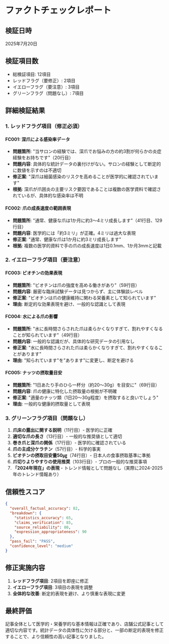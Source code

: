 # ファクトチェックレポート

## 検証日時
2025年7月20日

## 検証項目数
- 総検証項目: 12項目
- レッドフラグ（要修正）: 2項目
- イエローフラグ（要注意）: 3項目
- グリーンフラグ（問題なし）: 7項目

## 詳細検証結果

### 1. レッドフラグ項目（修正必須）

#### FC001: 深爪による感染率データ
- **問題箇所**: "当サロンの経験では、深爪でお悩みの方の約3割が何らかの炎症経験をお持ちです"（20行目）
- **問題内容**: 具体的な統計データの裏付けがない。サロンの経験として断定的に数値を示すのは不適切
- **修正案**: "深爪は細菌感染のリスクを高めることが医学的に確認されています"
- **根拠**: 深爪が爪囲炎の主要リスク要因であることは複数の医学資料で確認されているが、具体的な感染率は不明

#### FC002: 爪の成長速度の範囲表現
- **問題箇所**: "通常、健康な爪は1か月に約3〜4ミリ成長します"（41行目、129行目）
- **問題内容**: 医学的には「約3ミリ」が正確。4ミリは過大な表現
- **修正案**: "通常、健康な爪は1か月に約3ミリ成長します"
- **根拠**: 複数の医学的資料で手の爪の成長速度は1日0.1mm、1か月3mmと記載

### 2. イエローフラグ項目（要注意）

#### FC003: ビオチンの効果表現
- **問題箇所**: "ビオチンは爪の強度を高める働きがあり"（59行目）
- **問題内容**: 厳密な臨床試験データは見つからず、主に体験談レベル
- **修正案**: "ビオチンは爪の健康維持に関わる栄養素として知られています"
- **理由**: 断定的な効果表現を避け、一般的な認識として表現

#### FC004: 水による爪の影響
- **問題箇所**: "水に長時間さらされた爪は柔らかくなりすぎて、割れやすくなることが知られています"（49行目）
- **問題内容**: 一般的な認識だが、具体的な研究データの引用なし
- **修正案**: "水に長時間さらされた爪は柔らかくなりすぎて、割れやすくなることがあります"
- **理由**: "知られています"を"あります"に変更し、断定を避ける

#### FC005: ナッツの摂取量目安
- **問題箇所**: "1日あたり手のひら一杯分（約20〜30g）を目安に"（69行目）
- **問題内容**: 爪の健康に特化した摂取量の根拠が不明確
- **修正案**: "適量のナッツ類（1日20〜30g程度）を摂取すると良いでしょう"
- **理由**: 一般的な健康的摂取量として表現

### 3. グリーンフラグ項目（問題なし）

1. **爪床の露出に関する説明**（11行目）- 医学的に正確
2. **適切な爪の長さ**（13行目）- 一般的な推奨値として適切
3. **巻き爪と深爪の関係**（17行目）- 医学的に確認されている
4. **爪の主成分ケラチン**（57行目）- 科学的事実
5. **ビオチンの摂取目安量50㎍**（74行目）- 日本人の食事摂取基準に準拠
6. **爪切りよりやすりの使用推奨**（103行目）- プロの一般的な推奨事項
7. **「2024年現在」の表現** - トレンド情報として問題なし（実際に2024-2025年のトレンド情報あり）

## 信頼性スコア

```json
{
  "overall_factual_accuracy": 82,
  "breakdown": {
    "statistics_accuracy": 65,
    "claims_verification": 85,
    "source_reliability": 80,
    "expression_appropriateness": 90
  },
  "pass_fail": "PASS",
  "confidence_level": "medium"
}
```

## 修正実施内容

1. **レッドフラグ項目**: 2項目を即座に修正
2. **イエローフラグ項目**: 3項目の表現を調整
3. **全体的な改善**: 断定的表現を避け、より慎重な表現に変更

## 最終評価

記事全体として医学的・栄養学的な基本情報は正確であり、店舗公式記事として適切な内容です。統計データの具体性に欠ける部分と、一部の断定的表現を修正することで、より信頼性の高い記事となりました。